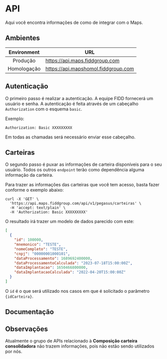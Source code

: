 # API

Aqui você encontra informações de como de integrar com o Maps.

## Ambientes

| Environment | URL                                    |
|:-----------:|----------------------------------------|
| Produção    | https://api.maps.fiddgroup.com         |
| Homologação | https://api.mapshomol.fiddgroup.com    |


## Autenticação

O primeiro passo é realizar a autenticação. A equipe FIDD fornecerá um usuário e senha. A autenticação é feita através de um cabeçalho `Authorization` com o esquema `basic`.

Exemplo:

```
Authorization: Basic XXXXXXXXX
```

Em todas as chamadas será necessário enviar esse cabeçalho.

## Carteiras

O segundo passo é puxar as informações de carteira disponíveis para o seu usuário.
Todos os outros `endpoint` terão como dependência alguma informação da carteira.

Para trazer as informações das carteiras que você tem acesso, basta fazer conforme o exemplo abaixo:

```
curl -X 'GET' \
  'https://api.maps.fiddgroup.com/api/v1/pegasus/carteiras' \
  -H 'accept: text/plain' \
  -H 'Authorization: Basic XXXXXXXXX'
```

O resultado irá trazer um modelo de dados parecido com este:

```json
[
  {
    "id": 100000,
    "mnemonico": "TESTE",
    "nomeCompleto": "TESTE",
    "cnpj": "00000001000101",
    "dataProcessamento": 1689692400000,
    "dataProcessamentoCalculada": "2023-07-18T15:00:00Z",
    "dataImplantacao": 1650466800000,
    "dataImplantacaoCalculada": "2022-04-20T15:00:00Z"
  }
]
```

O `id` é o que será utilizado nos casos em que é solicitado o parâmetro `{idCarteira}`.

## Documentação 

<swagger-ui src="https://api.maps.fiddgroup.com/swagger/v1.0/swagger.json" validatorUrl="none"/>

## Observações

Atualmente o grupo de APIs relacionado à **Composição carteira consolidadora** não trazem informações, pois não estão sendo utilizados por nós.